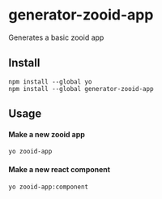 # generator-zooid-app
Generates a basic zooid app

## Install
```
npm install --global yo
npm install --global generator-zooid-app
```

## Usage
#### Make a new zooid app
```
yo zooid-app
```

#### Make a new react component
```
yo zooid-app:component
```
